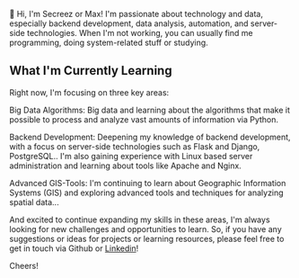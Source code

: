 👋 Hi, I'm Secreez or Max! I'm passionate about technology and data, especially backend development, data analysis, automation, and server-side technologies. When I'm not working, you can usually find me programming, doing system-related stuff or studying.

## What I'm Currently Learning
Right now, I'm focusing on three key areas:

Big Data Algorithms: Big data and learning about the algorithms that make it possible to process and analyze vast amounts of information via Python.

Backend Development: Deepening my knowledge of backend development, with a focus on server-side technologies such as Flask and Django, PostgreSQL.. I'm also gaining experience with Linux based server administration and learning about tools like Apache and Nginx.

Advanced GIS-Tools: I'm continuing to learn about Geographic Information Systems (GIS) and exploring advanced tools and techniques for analyzing spatial data...

And excited to continue expanding my skills in these areas,  I'm always looking for new challenges and opportunities to learn. So, if you have any suggestions or ideas for projects or learning resources, please feel free to get in touch via Github or [Linkedin](https://www.linkedin.com/in/maximilian-elixhauser-b5b7b920b/)!

Cheers!
